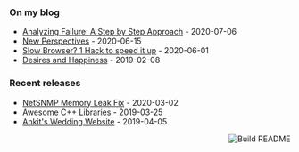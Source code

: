 
### On my blog
<!-- blog starts -->
* [Analyzing Failure: A Step by Step Approach](https://medium.com/@nimish.jain_21547/analyzing-failure-a-step-by-step-approach-e430047995f4) - 2020-07-06
* [New Perspectives](https://medium.com/@jainmukesh/new-perspectives-72516b150a9) - 2020-06-15
* [Slow Browser? 1 Hack to speed it up](https://medium.com/@jainmukesh/slow-browser-1-hack-to-speed-it-up-2c6d90152b7b) - 2020-06-01
* [Desires and Happiness](https://medium.com/@jainmukesh/desires-and-happiness-7a19f737684e) - 2019-02-08
<!-- blog ends -->
</td><td valign="top">

### Recent releases
<!-- recent_releases starts -->
* [NetSNMP Memory Leak Fix](https://github.com/net-snmp/net-snmp/pull/78) - 2020-03-02
* [Awesome C++ Libraries](https://github.com/jain-mukesh/cpp-tools) - 2019-03-25
* [Ankit's Wedding Website](https://github.com/jain-mukesh/ankit-wedding) - 2019-04-05
<!-- recent_releases ends -->
</td></tr></table>

<!-- [![GitHub](https://github-readme-stats.vercel.app/api?username=jain-mukesh)](https://github.com/jain-mukesh) -->

<a href="https://github.com/jain-mukesh/jain-mukesh/actions"><img src="https://github.com/jain-mukesh/jain-mukesh/workflows/Build%20README/badge.svg" align="right" alt="Build README"></a>
